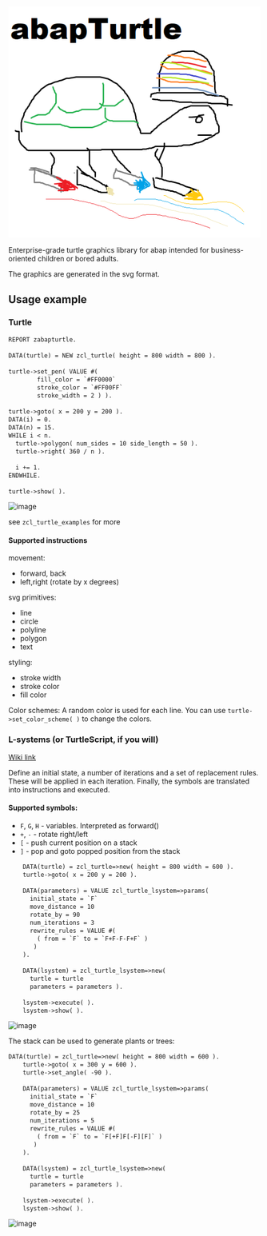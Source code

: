 ![logo](./turtle.png)

Enterprise-grade turtle graphics library for abap intended for business-oriented children or bored adults. 

The graphics are generated in the svg format. 

## Usage example

### Turtle

```abap
REPORT zabapturtle.

DATA(turtle) = NEW zcl_turtle( height = 800 width = 800 ).

turtle->set_pen( VALUE #(
        fill_color = `#FF0000`
        stroke_color = `#FF00FF`
        stroke_width = 2 ) ).

turtle->goto( x = 200 y = 200 ).
DATA(i) = 0.
DATA(n) = 15.
WHILE i < n.
  turtle->polygon( num_sides = 10 side_length = 50 ).
  turtle->right( 360 / n ).

  i += 1.
ENDWHILE.

turtle->show( ).
```

![image](https://user-images.githubusercontent.com/5097067/66575607-7ac65f80-eb76-11e9-8a9c-0ccab1041d38.png)

see `zcl_turtle_examples` for more

#### Supported instructions

movement:

- forward, back
- left,right (rotate by x degrees)

svg primitives:

- line
- circle
- polyline
- polygon
- text

styling:

- stroke width
- stroke color
- fill color

Color schemes:
A random color is used for each line. You can use `turtle->set_color_scheme( )` to change the colors.


### L-systems (or TurtleScript, if you will)

[Wiki link](https://en.wikipedia.org/wiki/L-system)

Define an initial state, a number of iterations and a set of replacement rules. These will be applied in each iteration. Finally, the symbols are translated into instructions and executed.

#### Supported symbols:

- `F`, `G`, `H` - variables. Interpreted as forward()
- `+`, `-` - rotate right/left
- `[` - push current position on a stack
- `]` - pop and goto popped position from the stack

```abap
    DATA(turtle) = zcl_turtle=>new( height = 800 width = 600 ).
    turtle->goto( x = 200 y = 200 ).
    
    DATA(parameters) = VALUE zcl_turtle_lsystem=>params(
      initial_state = `F`
      move_distance = 10
      rotate_by = 90
      num_iterations = 3
      rewrite_rules = VALUE #(
        ( from = `F` to = `F+F-F-F+F` )
       )
    ).

    DATA(lsystem) = zcl_turtle_lsystem=>new(
      turtle = turtle
      parameters = parameters ).

    lsystem->execute( ).
    lsystem->show( ).
```

![image](https://user-images.githubusercontent.com/5097067/66575635-8ca80280-eb76-11e9-8c3b-d22604ce6eb2.png)

The stack can be used to generate plants or trees:
```abap
DATA(turtle) = zcl_turtle=>new( height = 800 width = 600 ).
    turtle->goto( x = 300 y = 600 ).
    turtle->set_angle( -90 ).

    DATA(parameters) = VALUE zcl_turtle_lsystem=>params(
      initial_state = `F`
      move_distance = 10
      rotate_by = 25
      num_iterations = 5
      rewrite_rules = VALUE #(
        ( from = `F` to = `F[+F]F[-F][F]` )
       )
    ).

    DATA(lsystem) = zcl_turtle_lsystem=>new(
      turtle = turtle
      parameters = parameters ).

    lsystem->execute( ).
    lsystem->show( ).
```

![image](https://user-images.githubusercontent.com/5097067/66575734-beb96480-eb76-11e9-886a-e6641da67a0e.png)
